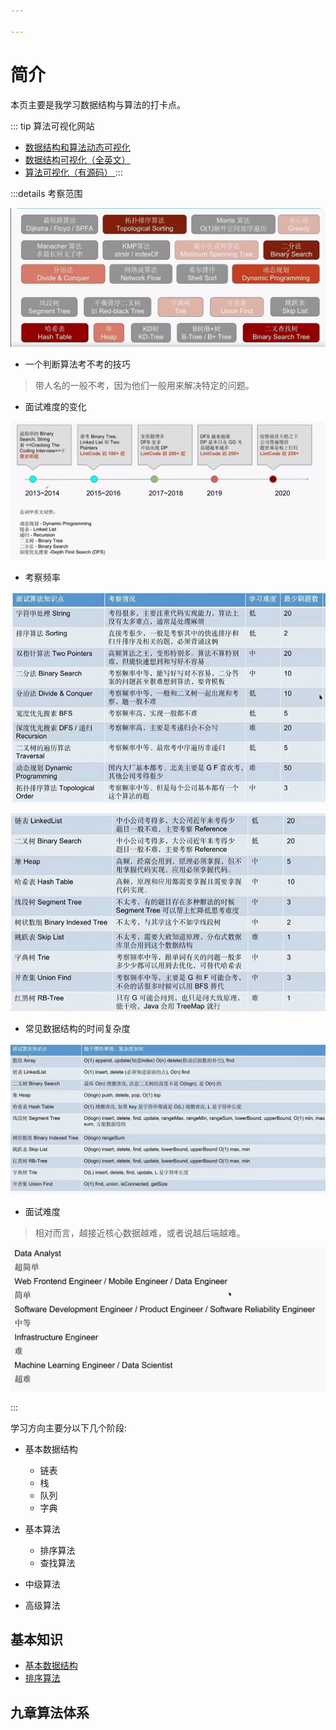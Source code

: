 ```yaml
---

---
```


# 简介

本页主要是我学习数据结构与算法的打卡点。

::: tip 算法可视化网站

* [数据结构和算法动态可视化](https://visualgo.net/zh)   
* [数据结构可视化（全英文）](https://www.cs.usfca.edu/~galles/visualization/Algorithms.html)   
* [算法可视化（有源码） ](https://algorithm-visualizer.org/) 
:::



:::details 考察范围

![image-20220418212647675](./pics/README/image-20220418212647675.png)

* 一个判断算法考不考的技巧

> 带人名的一般不考，因为他们一般用来解决特定的问题。



* 面试难度的变化

![image-20220418212931761](./pics/README/image-20220418212931761.png)

* 考察频率

![image-20220418213846592](./pics/README/image-20220418213846592.png)

![image-20220418214137759](./pics/README/image-20220418214137759.png)

* 常见数据结构的时间复杂度

![image-20220418214503140](./pics/README/image-20220418214503140.png)

* 面试难度

> 相对而言，越接近核心数据越难，或者说越后端越难。

![image-20220418214737238](./pics/README/image-20220418214737238.png)



:::





学习方向主要分以下几个阶段:
    

* 基本数据结构
    - 链表
    - 栈
    - 队列
    - 字典
* 基本算法
    - 排序算法
    - 查找算法


* 中级算法



* 高级算法

## 基本知识

* [基本数据结构](.//basic_struct.md)
* [排序算法](./sort.md)

## 九章算法体系





